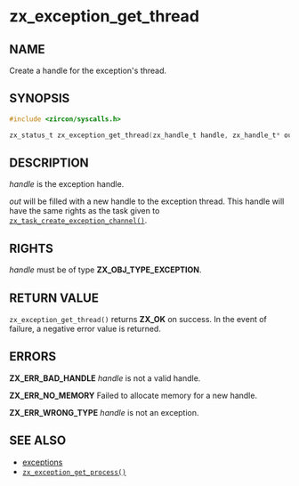 # zx_exception_get_thread

## NAME

<!-- Updated by update-docs-from-fidl, do not edit. -->

Create a handle for the exception's thread.

## SYNOPSIS

<!-- Updated by update-docs-from-fidl, do not edit. -->

```c
#include <zircon/syscalls.h>

zx_status_t zx_exception_get_thread(zx_handle_t handle, zx_handle_t* out);
```

## DESCRIPTION

*handle* is the exception handle.

*out* will be filled with a new handle to the exception thread. This handle
will have the same rights as the task given to
[`zx_task_create_exception_channel()`].

## RIGHTS

<!-- Updated by update-docs-from-fidl, do not edit. -->

*handle* must be of type **ZX_OBJ_TYPE_EXCEPTION**.

## RETURN VALUE

`zx_exception_get_thread()` returns **ZX_OK** on success.
In the event of failure, a negative error value is returned.

## ERRORS

**ZX_ERR_BAD_HANDLE** *handle* is not a valid handle.

**ZX_ERR_NO_MEMORY**  Failed to allocate memory for a new handle.

**ZX_ERR_WRONG_TYPE**  *handle* is not an exception.

## SEE ALSO

 - [exceptions]
 - [`zx_exception_get_process()`]

<!-- References updated by update-docs-from-fidl, do not edit. -->

[exceptions]: /docs/concepts/kernel/exceptions.md
[`zx_exception_get_process()`]: exception_get_process.md
[`zx_task_create_exception_channel()`]: task_create_exception_channel.md
